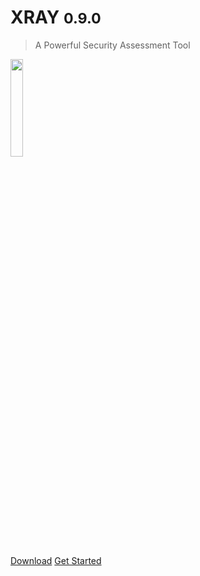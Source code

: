 # XRAY <small>0.9.0</small>

> A Powerful Security Assessment Tool

<img src="https://chaitin.github.io/xray/assets/index-img.png" style="width: 20%; height: 20%">

[Download](https://github.com/chaitin/xray/releases)
[Get Started](/en-us/generic/README)
